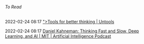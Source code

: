 ######  To Read

2022-02-24 08:17 [&quot;&gt;Tools for better thinking | Untools](https://untools.co/)

2022-02-24 08:17 [Daniel Kahneman: Thinking Fast and Slow, Deep Learning, and AI | MIT | Artificial Intelligence Podcast](https://lexfridman.com/daniel-kahneman/)



